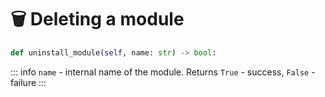 # 🗑️ Deleting a module

```python
def uninstall_module(self, name: str) -> bool:
```

::: info
`name` - internal name of the module. Returns `True` - success, `False` - failure
:::
